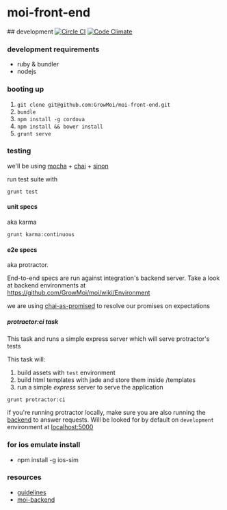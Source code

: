 # moi-front-end

## development
[![Circle CI](https://circleci.com/gh/GrowMoi/moi-front-end.svg?style=svg)](https://circleci.com/gh/GrowMoi/moi-front-end)
[![Code Climate](https://codeclimate.com/github/GrowMoi/moi-front-end/badges/gpa.svg)](https://codeclimate.com/github/GrowMoi/moi-front-end)

### development requirements

- ruby & bundler
- nodejs

### booting up

1. `git clone git@github.com:GrowMoi/moi-front-end.git`
2. `bundle`
3. `npm install -g cordova`
4. `npm install && bower install`
5. `grunt serve`

### testing

we'll be using [mocha](http://mochajs.org/) + [chai](http://chaijs.com/) + [sinon](http://sinonjs.org)

run test suite with

```
grunt test
```

#### unit specs

aka karma

```
grunt karma:continuous
```

#### e2e specs

aka protractor.

End-to-end specs are run against integration's backend server. Take a look at backend environments at https://github.com/GrowMoi/moi/wiki/Environment

we are using [chai-as-promised](http://chaijs.com/plugins/chai-as-promised) to resolve our promises on expectations

##### protractor:ci task

This task  and runs a simple express server which will serve protractor's tests

This task will:

1. build assets with `test` environment
2. build html templates with jade and store them inside /templates
3. run a simple _express_ server to serve the application

```
grunt protractor:ci
```

if you're running protractor locally, make sure you are also running the [backend](github.com/GrowMoi/moi) to answer requests. Will be looked for by default on `development` environment at [localhost:5000](https://github.com/GrowMoi/moi-front-end/blob/master/config/ngconstant-config.js#L15)

### for ios emulate install

- npm install -g ios-sim

### resources

- [guidelines](https://github.com/GrowMoi/moi-front-end/blob/master/guidelines.md)
- [moi-backend](https://github.com/GrowMoi/moi)
